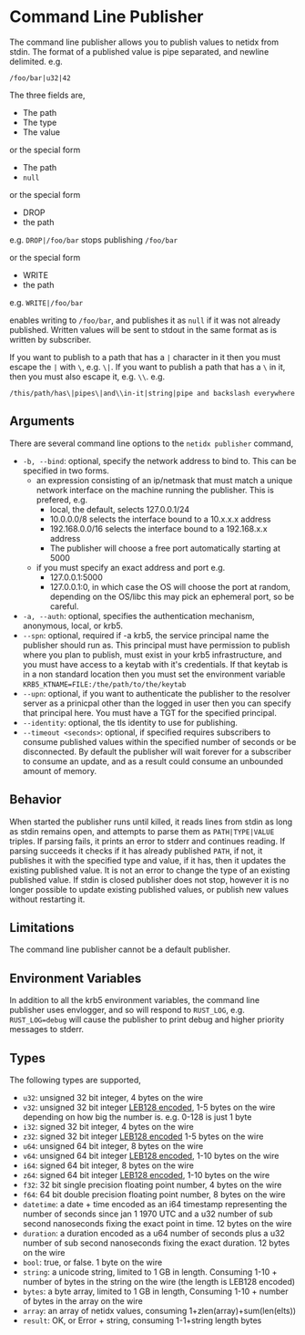 # Command Line Publisher

The command line publisher allows you to publish values to netidx from
stdin. The format of a published value is pipe separated, and newline
delimited. e.g.

`/foo/bar|u32|42`

The three fields are,
- The path
- The type
- The value

or the special form

- The path
- `null`

or the special form

- DROP
- the path

e.g. `DROP|/foo/bar` stops publishing `/foo/bar`

or the special form

- WRITE
- the path

e.g. `WRITE|/foo/bar`

enables writing to `/foo/bar`, and publishes it as `null` if it was
not already published. Written values will be sent to stdout in the
same format as is written by subscriber.

If you want to publish to a path that has a `|` character in it then
you must escape the `|` with `\`, e.g. `\|`. If you want to publish a
path that has a `\` in it, then you must also escape it,
e.g. `\\`. e.g.

`/this/path/has\|pipes\|and\\in-it|string|pipe and backslash everywhere`

## Arguments

There are several command line options to the `netidx publisher` command,

- `-b, --bind`: optional, specify the network address to bind to. This can
  be specified in two forms.
  - an expression consisting of an ip/netmask that must match a unique
    network interface on the machine running the publisher. This is
    prefered, e.g.
    - local, the default, selects 127.0.0.1/24
    - 10.0.0.0/8 selects the interface bound to a 10.x.x.x address
    - 192.168.0.0/16 selects the interface bound to a 192.168.x.x address
    - The publisher will choose a free port automatically starting at 5000
  - if you must specify an exact address and port e.g.
    - 127.0.0.1:5000
    - 127.0.0.1:0, in which case the OS will choose the port at
      random, depending on the OS/libc this may pick an ephemeral
      port, so be careful.
- `-a, --auth`: optional, specifies the authentication mechanism,
  anonymous, local, or krb5.
- `--spn`: optional, required if -a krb5, the service principal name
  the publisher should run as. This principal must have permission to
  publish where you plan to publish, must exist in your krb5
  infrastructure, and you must have access to a keytab with it's
  credentials. If that keytab is in a non standard location then you
  must set the environment variable
  `KRB5_KTNAME=FILE:/the/path/to/the/keytab`
- `--upn`: optional, if you want to authenticate the publisher to the
  resolver server as a prinicpal other than the logged in user then
  you can specify that principal here. You must have a TGT for the
  specified principal.
- `--identity`: optional, the tls identity to use for publishing.
- `--timeout <seconds>`: optional, if specified requires subscribers
  to consume published values within the specified number of seconds
  or be disconnected. By default the publisher will wait forever for a
  subscriber to consume an update, and as a result could consume an
  unbounded amount of memory.

## Behavior

When started the publisher runs until killed, it reads lines from
stdin as long as stdin remains open, and attempts to parse them as
`PATH|TYPE|VALUE` triples. If parsing fails, it prints an error to
stderr and continues reading. If parsing succeeds it checks if it has
already published `PATH`, if not, it publishes it with the specified
type and value, if it has, then it updates the existing published
value. It is not an error to change the type of an existing published
value. If stdin is closed publisher does not stop, however it is no
longer possible to update existing published values, or publish new
values without restarting it.

## Limitations

The command line publisher cannot be a default publisher.

## Environment Variables

In addition to all the krb5 environment variables, the command line
publisher uses envlogger, and so will respond to `RUST_LOG`,
e.g. `RUST_LOG=debug` will cause the publisher to print debug and
higher priority messages to stderr.

## Types

The following types are supported,
  - `u32`: unsigned 32 bit integer, 4 bytes on the wire
  - `v32`: unsigned 32 bit integer [LEB128 encoded](https://en.wikipedia.org/wiki/LEB128), 1-5 bytes on the wire depending on how big the number is. e.g. 0-128 is just 1 byte
  - `i32`: signed 32 bit integer, 4 bytes on the wire
  - `z32`: signed 32 bit integer [LEB128 encoded](https://en.wikipedia.org/wiki/LEB128) 1-5 bytes on the wire
  - `u64`: unsigned 64 bit integer, 8 bytes on the wire
  - `v64`: unsigned 64 bit integer [LEB128 encoded](https://en.wikipedia.org/wiki/LEB128), 1-10 bytes on the wire
  - `i64`: signed 64 bit integer, 8 bytes on the wire
  - `z64`: signed 64 bit integer [LEB128 encoded](https://en.wikipedia.org/wiki/LEB128), 1-10 bytes on the wire
  - `f32`: 32 bit single precision floating point number, 4 bytes on the wire
  - `f64`: 64 bit double precision floating point number, 8 bytes on the wire
  - `datetime`: a date + time encoded as an i64 timestamp representing
    the number of seconds since jan 1 1970 UTC and a u32 number of sub
    second nanoseconds fixing the exact point in time. 12 bytes on the
    wire
  - `duration`: a duration encoded as a u64 number of seconds plus a u32
    number of sub second nanoseconds fixing the exact duration. 12 bytes on the wire
  - `bool`: true, or false. 1 byte on the wire
  - `string`: a unicode string, limited to 1 GB in length. Consuming 1-10 + number of bytes in the string on the wire (the length is LEB128 encoded)
  - `bytes`: a byte array, limited to 1 GB in length, Consuming 1-10 + number of bytes in the array on the wire
  - `array`: an array of netidx values, consuming 1+zlen(array)+sum(len(elts))
  - `result`: OK, or Error + string, consuming 1-1+string length bytes

